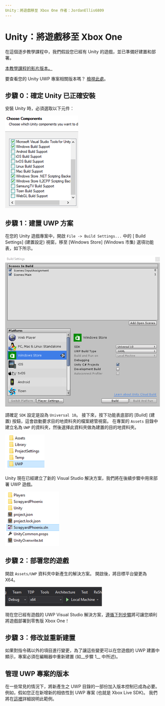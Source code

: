 ```yaml
---
Unity：將遊戲移至 Xbox One 作者：JordanEllis6809 
---
```


# Unity：將遊戲移至 Xbox One

在這個逐步教學課程中，我們假設您已經有 Unity 的遊戲，並已準備好建置和部署。

[本教學課程的影片版本。](https://www.youtube.com/watch?v=f0Ptvw7k-CE)

要查看您的 Unity UWP 專案相關版本嗎？  [檢視此處](development-lanes-unity-versioning.md)。

## 步驟 0：確定 Unity 已正確安裝

安裝 Unity 時，必須選取以下元件：

![Unity 安裝元件](images/unity-install-components.png)

## 步驟 1︰建置 UWP 方案

在您的 Unity 遊戲專案中，開啟 `File -> Build Settings...` 中的 \[ Build Settings\] \(建置設定\) 視窗，移至 \[Windows Store\] \(Windows 市集\) 選項功能表，如下所示。

![建置設定視窗](images/build-settings.png)

請確定 `SDK` 設定是設為 `Universal 10`。 接下來，按下功能表底部的 \[Build\] \(建置\) 按鈕，這會啟動要求目的地資料夾的檔案總管視窗。 在專案的 `Assets` 目錄中建立名為 `UWP` 的資料夾，然後選擇此資料夾做為建置的目的地資料夾。

![建置目的地資料夾](images/build-destination.png)

Unity 現在已經建立了新的 Visual Studio 解決方案，我們將在後續步驟中用來部署 UWP 遊戲。

![UWP VS 解決方案](images/uwp-vs-solution.png)

## 步驟 2︰部署您的遊戲

開啟 `Assets/UWP` 資料夾中新產生的解決方案。  開啟後，將目標平台變更為 X64。

![x64 建置平台](images/x64-build-platform.png)

現在您已經有遊戲的 UWP Visual Studio 解決方案，[遵循下列步驟](https://msdn.microsoft.com/windows/uwp/xbox-apps/getting-started)將可讓您順利將遊戲部署到零售版 Xbox One！

## 步驟 3︰修改並重新建置

如果對指令碼以外的項目進行變更，為了讓這些變更可以在您遊戲的 UWP 建置中顯示，專案必須在編輯器中重新建置 (如__步驟 1__ 中所述)。

## 管理 UWP 專案的版本

在一些常見的情況下，將新產生之 UWP 目錄的一部份加入版本控制已成為必要。  例如，假如您正在新增新的相依性到 UWP 專案 (也就是 Xbox Live SDK)。  我們將在[這裡](development-lanes-unity-versioning.md)詳細說明此範例。



<!--HONumber=Jul16_HO2-->


